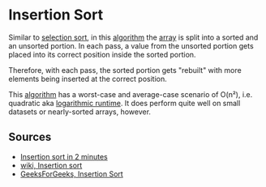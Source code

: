# Insertion Sort

Similar to [selection sort](Computer%20Science/Algorithms/Sorting/selection%20sort.md), in this [algorithm](Computer%20Science/Algorithms/algorithm.md) the [array](Computer%20Science/Data%20Structures/array.md) is split into a sorted and an unsorted portion. In each pass, a value from the unsorted portion gets placed into its correct position inside the sorted portion.

Therefore, with each pass, the sorted portion gets "rebuilt" with more elements being inserted at the correct position.

This [algorithm](Computer%20Science/Algorithms/algorithm.md) has a worst-case and average-case scenario of O(n²), i.e. quadratic aka [logarithmic runtime](Computer%20Science/Asymptotic%20Notation/Common%20Runtimes/logarithmic%20runtime.md). It does perform quite well on small datasets or nearly-sorted arrays, however.

## Sources

- [Insertion sort in 2 minutes](https://www.youtube.com/watch?v=JU767SDMDvA)
- [wiki, Insertion sort](https://en.wikipedia.org/wiki/Insertion_sort)
- [GeeksForGeeks, Insertion Sort](https://www.geeksforgeeks.org/insertion-sort/)
